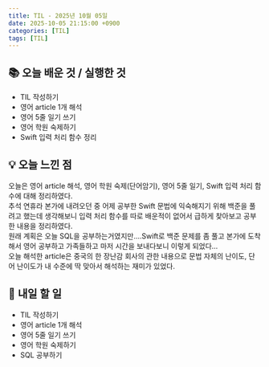 ```yaml
---
title: TIL - 2025년 10월 05일
date: 2025-10-05 21:15:00 +0900
categories: [TIL]
tags: [TIL]
---
```


## 📚 **오늘 배운 것 / 실행한 것**

- TIL 작성하기
- 영어 article 1개 해석
- 영어 5줄 일기 쓰기
- 영어 학원 숙제하기
- Swift 입력 처리 함수 정리

## 💡 **오늘 느낀 점**

오늘은 영어 article 해석, 영어 학원 숙제(단어암기), 영어 5줄 일기, Swift 입력 처리 함수에 대해 정리하였다.<Br>
추석 연휴라 본가에 내려오던 중 어제 공부한 Swift 문법에 익숙해지기 위해 백준을 풀려고 했는데 생각해보니 입력 처리 함수를 따로 배운적이 없어서 급하게 찾아보고 공부한 내용을 정리하였다.<Br>
원래 계획은 오늘 SQL을 공부하는거였지만....Swift로 백준 문제를 좀 풀고 본가에 도착해서 영어 공부하고 가족들하고 마저 시간을 보내다보니 이렇게 되었다...<br>
오늘 해석한 article은 중국의 한 장난감 회사의 관한 내용으로 문법 자체의 난이도, 단어 난이도가 내 수준에 딱 맞아서 해석하는 재미가 있었다.

## 🎯 **내일 할 일**

- TIL 작성하기
- 영어 article 1개 해석
- 영어 5줄 일기 쓰기
- 영어 학원 숙제하기
- SQL 공부하기